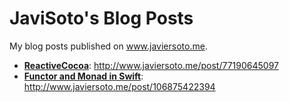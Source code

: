JaviSoto's Blog Posts
==========

My blog posts published on www.javiersoto.me.

- [**ReactiveCocoa**](/ReactiveCocoa/Reactive%20Cocoa.md): http://www.javiersoto.me/post/77190645097
- [**Functor and Monad in Swift**](/Functor%20and%20Monad%20in%20Swift/FunctorAndMonad.md): http://www.javiersoto.me/post/106875422394
